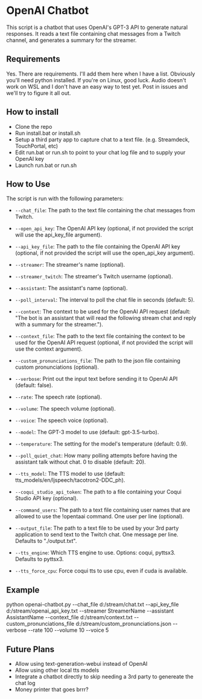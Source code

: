 # OpenAI Chatbot

This script is a chatbot that uses OpenAI's GPT-3 API to generate natural responses. It reads a text file containing chat messages from a Twitch channel, and generates a summary for the streamer.

## Requirements

Yes.  There are requirements.  I'll add them here when I have a list.  Obviously you'll need python installed.  If you're on Linux, good luck.  Audio doesn't work on WSL and I don't have an easy way to test yet.  Post in issues and we'll try to figure it all out.
## How to install

* Clone the repo
* Run install.bat or install.sh
* Setup a third party app to capture chat to a text file.  (e.g. Streamdeck, TouchPortal, etc)
* Edit run.bat or run.sh to point to your chat log file and to supply your OpenAI key
* Launch run.bat or run.sh

## How to Use

The script is run with the following parameters:

* `--chat_file`: The path to the text file containing the chat messages from Twitch.

* `--open_api_key`: The OpenAI API key (optional, if not provided the script will use the api_key_file argument).

* `--api_key_file`: The path to the file containing the OpenAI API key (optional, if not provided the script will use the open_api_key argument).

* `--streamer`: The streamer's name (optional).

* `--streamer_twitch`: The streamer's Twitch username (optional).

* `--assistant`: The assistant's name (optional).

* `--poll_interval`: The interval to poll the chat file in seconds (default: 5).

* `--context`: The context to be used for the OpenAI API request (default: "The bot is an assistant that will read the following stream chat and reply with a summary for the streamer.").

* `--context_file`: The path to the text file containing the context to be used for the OpenAI API request (optional, if not provided the script will use the context argument).

* `--custom_pronunciations_file`: The path to the json file containing custom pronunciations (optional).

* `--verbose`: Print out the input text before sending it to OpenAI API (default: false).

* `--rate`: The speech rate (optional).

* `--volume`: The speech volume (optional).

* `--voice`: The speech voice (optional).

* `--model`: The GPT-3 model to use (default: gpt-3.5-turbo).

* `--temperature`: The setting for the model's temperature (default: 0.9).

* `--poll_quiet_chat`: How many polling attempts before having the assistant talk without chat. 0 to disable (default: 20).

* `--tts_model`: The TTS model to use (default: tts_models/en/ljspeech/tacotron2-DDC_ph).

* `--coqui_studio_api_token`: The path to a file containing your Coqui Studio API key (optional).

* `--command_users`: The path to a text file containing user names that are allowed to use the !opentaai command. One user per line (optional).

* `--output_file`: The path to a text file to be used by your 3rd party application to send text to the Twitch chat. One message per line. Defaults to "./output.txt".

* `--tts_engine`: Which TTS engine to use. Options: coqui, pyttsx3. Defaults to pyttsx3.

* `--tts_force_cpu`: Force coqui tts to use cpu, even if cuda is available.

## Example

python openai-chatbot.py --chat_file d:/stream/chat.txt --api_key_file d:/stream/openai_api_key.txt --streamer StreamerName --assistant AssistantName --context_file d:/stream/context.txt --custom_pronunciations_file d:/stream/custom_pronunciations.json --verbose --rate 100 --volume 10 --voice 5

## Future Plans

* Allow using text-generation-webui instead of OpenAI
* Allow using other local tts models
* Integrate a chatbot directly to skip needing a 3rd party to genereate the chat log
* Money printer that goes brrr?
